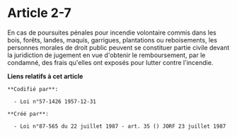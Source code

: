 # Article 2-7

En cas de poursuites pénales pour incendie volontaire commis dans les bois, forêts, landes, maquis, garrigues, plantations ou
reboisements, les personnes morales de droit public peuvent se constituer partie civile devant la juridiction de jugement en
vue d'obtenir le remboursement, par le condamné, des frais qu'elles ont exposés pour lutter contre l'incendie.

**Liens relatifs à cet article**

	**Codifié par**:

	  - Loi n°57-1426 1957-12-31

	**Créé par**:

	  - Loi n°87-565 du 22 juillet 1987 - art. 35 () JORF 23 juillet 1987
